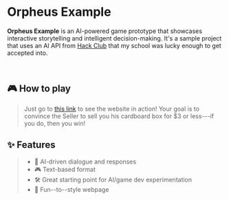 # Orpheus Example

**Orpheus Example** is an AI-powered game prototype that showcases interactive storytelling and intelligent decision-making. It's a sample project that uses an AI API from [Hack Club](https://hackclub.com) that my school was lucky enough to get accepted into.

<br>


## 🎮 How to play

> Just go to [this link](https://Sim3-14159.github.io/orpheus-example) to see the website in action!
> Your goal is to convince the Seller to sell you his cardboard box for $3 or less---if you do, then you win!

## ✨ Features

> - 🤖 AI-driven dialogue and responses
> - 🎮 Text-based format
> - 🛠️ Great starting point for AI/game dev experimentation
> - 🤩 Fun--to--style webpage